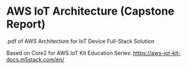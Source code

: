 # AWS IoT Architecture (Capstone Report)
.pdf of AWS Architecture for IoT Device Full-Stack Solution

Based on Core2 for AWS IoT Kit Education Series: https://aws-iot-kit-docs.m5stack.com/en/
